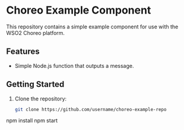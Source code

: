 # Choreo Example Component

This repository contains a simple example component for use with the WSO2 Choreo platform.

## Features
- Simple Node.js function that outputs a message.

## Getting Started
1. Clone the repository:
   ```bash
   git clone https://github.com/username/choreo-example-repo
npm install
npm start
